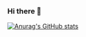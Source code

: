 ### Hi there 👋

[![Anurag's GitHub stats](https://github-readme-stats.vercel.app/api?username=mrizkykusuma)](https://github.com/mrizkykusuma/github-readme-stats)
<!--

- 🔭 I’m currently working on ...
- 🌱 I’m currently learning ...
- 👯 I’m looking to collaborate on ...
- 🤔 I’m looking for help with ...
- 💬 Ask me about ...
- 📫 How to reach me: ...
- 😄 Pronouns: ...
- ⚡ Fun fact: ...
-->
